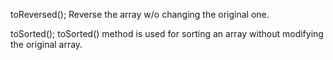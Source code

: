 toReversed();
Reverse the array w/o changing the original one.

toSorted();
toSorted() method is used for sorting an array without modifying the original array.
